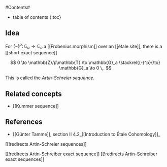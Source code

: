 
#Contents#
* table of contents
{:toc}

## Idea

For $(-)^p \colon \mathbb{G}_a \longrightarrow \mathbb{G}_a$ a [[Frobenius morphism]] over an [[étale site]], there is a [[short exact sequence]]

$$
  0 \to \mathbb{Z}/p\mathbb{T} \to \mathbb{G}_a \stackrel{(-)^p}{\to} \mathbb{G}_a \to 0
  \,.
$$

This is called the _Artin-Schreier sequence_.

## Related concepts

* [[Kummer sequence]]

## References

* [[Günter Tamme]], section II 4.2_[[Introduction to Étale Cohomology]]_

[[!redirects Artin-Schreier sequences]]

[[!redirects Artin-Schreiber exact sequence]]
[[!redirects Artin-Schreiber exact sequences]]